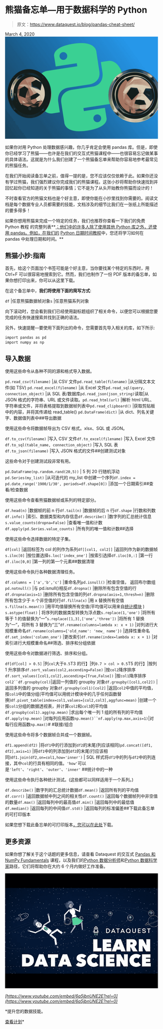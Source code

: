 # 熊猫备忘单—用于数据科学的 Python

> 原文：<https://www.dataquest.io/blog/pandas-cheat-sheet/>

March 4, 2020![](img/02a84fd526339d91307f931e386864ef.png)

如果你对用 Python 处理数据感兴趣，你几乎肯定会使用 pandas 库。但是，即使你已经学习了熊猫——也许是在我们的交互式熊猫课程中——也很容易忘记做某事的具体语法。这就是为什么我们创建了一个熊猫备忘单来帮助你容易地参考最常见的熊猫任务。

在我们开始阅读备忘单之前，值得一提的是，您不应该仅仅依赖于此。如果你还没有学过熊猫，我们强烈建议你完成我们的熊猫课程。这张小抄将帮助你快速找到并回忆起你已经知道的关于熊猫的事情；它不是为了从头开始教你熊猫而设计的！

不时查看官方的熊猫文档也是个好主意，即使你能在小抄里找到你需要的。阅读文档是每个数据专业人员都需要的技能，文档涉及的细节比我们在一张纸上所能描述的要多得多！

如果你想用熊猫来完成一个特定的任务，我们也推荐你查看一下我们的免费 Python 教程 的完整列表**[；他们中的许多人除了使用其他 Python 库之外，还使用 pandas。例如，在我们的](https://www.dataquest.io/python-tutorials-for-data-science/) [Python 日期时间教程](https://www.dataquest.io/blog/python-datetime-tutorial/)中，您还将学习如何在 pandas 中处理日期和时间。**

## 熊猫小抄:指南

首先，给这个页面加个书签可能是个好主意，当你要找某个特定的东西时，用 Ctrl+F 可以很容易地搜索到它。然而，我们也制作了一份 PDF 版本的备忘单，如果你想打印出来，你可以从这里下载。

在这个备忘单中，**我们将使用下面的简写方式**:

`df` |任意熊猫数据帧对象`s` |任意熊猫系列对象

向下滚动时，您会看到我们已经使用副标题组织了相关命令，以便您可以根据您要完成的任务快速搜索并找到正确的语法。

另外，快速提醒—要使用下面列出的命令，您需要首先导入相关的库，如下所示:

```
import pandas as pd
import numpy as np
```

## 导入数据

使用这些命令从各种不同的源和格式导入数据。

`pd.read_csv(filename)` |从 CSV 文件`pd.read_table(filename)` |从分隔文本文件(如 TSV) `pd.read_excel(filename)` |从 Excel 文件`pd.read_sql(query, connection_object)` |从 SQL 表/数据库`pd.read_json(json_string)`读取|从 JSON 格式的字符串、URL 或文件读取。`pd.read_html(url)` |解析 html URL、字符串或文件，并将表格提取到数据帧列表中`pd.read_clipboard()` |获取剪贴板中的内容，并将其传递给 read_table() `pd.DataFrame(dict)` |从 dict、列名关键字、数据值列表中##导出数据

使用这些命令将数据帧导出为 CSV 格式。xlsx、SQL 或 JSON。

`df.to_csv(filename)` |写入 CSV 文件`df.to_excel(filename)` |写入 Excel 文件`df.to_sql(table_name, connection_object)` |写入 SQL 表`df.to_json(filename)` |写入 JSON 格式的文件##创建测试对象

这些命令对于创建测试段非常有用。

`pd.DataFrame(np.random.rand(20,5))` | 5 列 20 行随机浮动`pd.Series(my_list)` |从可迭代的 my_list 中创建一个序列`df.index = pd.date_range('1900/1/30', periods=df.shape[0])` |添加一个日期索引##查看/检查数据

使用这些命令查看熊猫数据帧或系列的特定部分。

`df.head(n)` |数据帧的前 n 行`df.tail(n)` |数据帧的后 n 行`df.shape` |行数和列数`df.info()` |索引、数据类型和内存信息`df.describe()` |数字列的汇总统计信息`s.value_counts(dropna=False)` |查看唯一值和计数`df.apply(pd.Series.value_counts)` |所有列的唯一值和计数##选择

使用这些命令选择数据的特定子集。

`df[col]` |返回标签为 col 的列作为系列`df[[col1, col2]]` |返回列作为新的数据帧`s.iloc[0]` |按位置选择`s.loc['index_one']` |按索引选择`df.iloc[0,:]` |第一行`df.iloc[0,0]` |第一列的第一个元素##数据清理

使用这些命令执行各种数据清理任务。

`df.columns = ['a','b','c']` |重命名列`pd.isnull()` |检查空值， 返回布尔数组`pd.notnull()` |与 pd.isnull()相反`df.dropna()` |删除所有包含空值的行`df.dropna(axis=1)` |删除所有包含空值的列`df.dropna(axis=1,thresh=n)` |删除所有包含少于 n 个非空值的行`df.fillna(x)` |用 x 替换所有空值`s.fillna(s.mean())` |用平均值替换所有空值(平均值可以用来自[统计模块](https://docs.python.org/3/library/statistics.html) ) `s.astype(float)` | 将序列的数据类型转换为浮点数`s.replace(1,'one')` |将所有等于 1 的值替换为“一”`s.replace([1,3],['one','three'])` |将所有 1 替换为“一”，将所有 3 替换为“三”`df.rename(columns=lambda x: x + 1)` |对列进行大规模重命名`df.rename(columns={'old_name': 'new_ name'})` |选择性重命名`df.set_index('column_one')` |更改索引`df.rename(index=lambda x: x + 1)` |对索引进行大规模重命名##筛选、排序和分组依据

使用这些命令对数据进行筛选、排序和分组。

`df[df[col] > 0.5]` |列`col`大于`0.5`T3 的行】|列`0.7 > col > 0.5`T5 的行】|按列 1 升序排序`df.sort_values(col2,ascending=False)` |按`col2`降序排序`df.sort_values([col1,col2],ascending=[True,False])` |按`col1`降序排序`col2``df.groupby(col)`|返回一列值的 groupby 对象`df.groupby([col1,col2])` |返回多列值的 groupby 对象`df.groupby(col1)[col2]` |返回`col2`中值的平均值， 按`col1`中的值分组(平均值可以用统计模块中的几乎任何函数替换)`df.pivot_table(index=col1,values=[col2,col3],aggfunc=mean)` |创建一个按`col1`分组的数据透视表，并计算`col2`和`col3`的平均值`df.groupby(col1).agg(np.mean)` |求出每个唯一列 1 组的所有列的平均值`df.apply(np.mean)` |对每列应用函数`np.mean()``nf.apply(np.max,axis=1)`|对每行应用函数`np.max()`# #联接/组合

使用这些命令将多个数据帧合并成一个数据帧。

`df1.append(df2)` |将`df1`中的行添加到`df2`的末尾(列应该相同)`pd.concat([df1, df2],axis=1)` |将`df1`中的列添加到`df2`的末尾(行应该相同)`df1.join(df2,on=col1,how='inner')` | SQL 样式将`df1`中的列与`df2`中的列连接，其中`col`的行具有相同的值。`'how'`可以是`'left'`、`'right'`、`'outer'`、`'inner'` ##统计中的一种

使用这些命令执行各种统计测试。(这些都可以同样适用于一个系列。)

`df.describe()` |数字列的汇总统计数据`df.mean()` |返回所有列的平均值`df.corr()` |返回数据帧中列之间的相关性`df.count()` |返回每个数据帧列中非空值的数量`df.max()` |返回每列中的最高值`df.min()` |返回每列中的最低值`df.median()` |返回每列的中间值`df.std()` |返回每列的标准偏差##下载此备忘单的可打印版本

如果您想下载此备忘单的可打印版本[，您可以在此处](https://drive.google.com/file/d/1UHK8wtWbADvHKXFC937IS6MTnlSZC_zB/view)下载。

## 更多资源

如果你想了解关于这个话题的更多信息，请查看 Dataquest 的交互式 [Pandas 和 NumPy Fundamentals](https://www.dataquest.io/course/pandas-fundamentals/) 课程，以及我们的[Python 数据分析师](https://www.dataquest.io/path/data-analyst)和[Python 数据科学家](https://www.dataquest.io/path/data-scientist)路径，它们将帮助你在大约 6 个月内做好工作准备。

![YouTube video player for 6a5jbnUNE2E](img/1abf55e66817f421c9b041572037fe56.png)

*[https://www.youtube.com/embed/6a5jbnUNE2E?rel=0](https://www.youtube.com/embed/6a5jbnUNE2E?rel=0)*

 *提升您的数据技能。

[查看计划](/subscribe)*